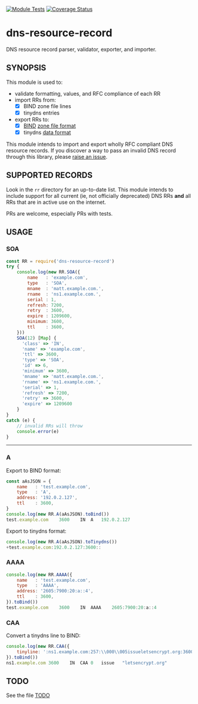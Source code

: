 [![Module Tests](https://github.com/msimerson/dns-resource-record/actions/workflows/ci-test.yml/badge.svg)](https://github.com/msimerson/dns-resource-record/actions/workflows/ci-test.yml)
[![Coverage Status](https://coveralls.io/repos/github/msimerson/dns-resource-record/badge.svg?branch=master)](https://coveralls.io/github/msimerson/dns-resource-record?branch=master)

# dns-resource-record

DNS resource record parser, validator, exporter, and importer.


## SYNOPSIS

This module is used to:

- validate formatting, values, and RFC compliance of each RR
- import RRs from:
    - [x] BIND zone file lines
    - [x] tinydns entries
- export RRs to:
    - [x] [BIND](https://www.isc.org/bind/) [zone file format](https://bind9.readthedocs.io/en/latest/reference.html#zone-file)
    - [x] tinydns [data format](https://cr.yp.to/djbdns/tinydns-data.html)

This module intends to import and export wholly RFC compliant DNS resource records. If you discover a way to pass an invalid DNS record through this library, please [raise an issue](https://github.com/msimerson/dns-resource-record/issues).


## SUPPORTED RECORDS

Look in the `rr` directory for an up-to-date list. This module intends to include support for all current (ie, not officially deprecated) DNS RRs **and** all RRs that are in active use on the internet.

PRs are welcome, especially PRs with tests.

## USAGE

### SOA

```js
const RR = require('dns-resource-record')
try {
    console.log(new RR.SOA({
        name   : 'example.com',
        type   : 'SOA',
        mname  : 'matt.example.com.',
        rname  : 'ns1.example.com.',
        serial : 1,
        refresh: 7200,
        retry  : 3600,
        expire : 1209600,
        minimum: 3600,
        ttl    : 3600,
    }))
    SOA(12) [Map] {
      'class' => 'IN',
      'name' => 'example.com',
      'ttl' => 3600,
      'type' => 'SOA',
      'id' => 6,
      'minimum' => 3600,
      'mname' => 'matt.example.com.',
      'rname' => 'ns1.example.com.',
      'serial' => 1,
      'refresh' => 7200,
      'retry' => 3600,
      'expire' => 1209600
    }
}
catch (e) {
    // invalid RRs will throw
    console.error(e)
}
```

---

### A

Export to BIND format:

```js
const aAsJSON = {
    name   : 'test.example.com',
    type   : 'A',
    address: '192.0.2.127',
    ttl    : 3600,
}
console.log(new RR.A(aAsJSON).toBind())
test.example.com    3600    IN  A   192.0.2.127
```

Export to tinydns format:

```js
console.log(new RR.A(aAsJSON).toTinydns())
+test.example.com:192.0.2.127:3600::
```

### AAAA

```js
console.log(new RR.AAAA({
    name   : 'test.example.com',
    type   : 'AAAA',
    address: '2605:7900:20:a::4',
    ttl    : 3600,
}).toBind())
test.example.com    3600    IN  AAAA    2605:7900:20:a::4
```

### CAA

Convert a tinydns line to BIND:

```js
console.log(new RR.CAA({
    tinyline: ':ns1.example.com:257:\\000\\005issueletsencrypt.org:3600::'
}).toBind())
ns1.example.com 3600    IN  CAA 0   issue   "letsencrypt.org"
```


## TODO

See the file [TODO](TODO.md)
